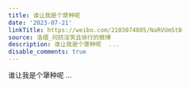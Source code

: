 ```yaml
---
title: 谁让我是个犟种呢
date: '2023-07-21'
linkTitle: https://weibo.com/2103074805/NaRVUmStB
source: 洛缙_何妨淫笑且徐行的微博
description: 谁让我是个犟种呢  ...
disable_comments: true
---
```

谁让我是个犟种呢  ...